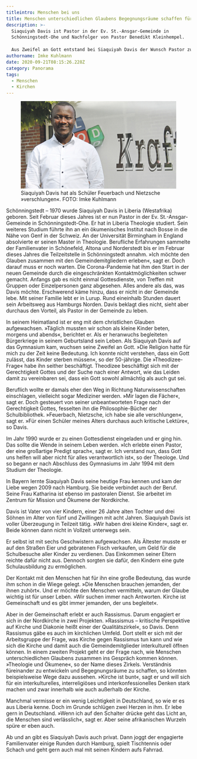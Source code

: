 ```yaml
---
titleintro: Menschen bei uns
title: Menschen unterschiedlichen Glaubens Begegnungsräume schaffen für Gespräche
description: >-
  Siaquiyah Davis ist Pastor in der Ev. St.-Ansgar-Gemeinde in
  Schönningstedt-Ohe und Nachfolger von Pastor Benedikt Kleinhempel.

  Aus Zweifel an Gott entstand bei Siaquiyah Davis der Wunsch Pastor zu werden.
authorname: Imke Kuhlmann
date: 2020-09-21T08:15:26.228Z
category: Panorama
tags:
  - Menschen
  - Kirchen
---
```

<figure>
  <img src="/static/media/2020-St-Ansgar-Davis-Siaquiyah.jpg">
  <figcaption>
Siaquiyah Davis hat als Schüler Feuerbach und Nietzsche »verschlungen«. FOTO: Imke Kuhlmann 
   
  </figcaption>
</figure>

Schönningstedt – 1970 wurde Siaquiyah Davis in Liberia (Westafrika) geboren. Seit Februar dieses Jahres ist er nun Pastor in der Ev. St.-Ansgar-Gemeinde in Schönningstedt-Ohe. Er hat in Liberia Theologie studiert. Sein weiteres Studium führte ihn an ein ökumenisches Institut nach Bosse in die Nähe von Genf in der Schweiz. An der Universität Birmingham in England absolvierte er seinen Master in Theologie. Berufliche Erfahrungen sammelte der Familienvater in Schönefeld, Altona und Norderstedt bis er im Februar dieses Jahres die Teilzeitstelle in Schönningstedt annahm. »Ich möchte den Glauben zusammen mit den Gemeindemitgliedern erleben«, sagt er. Doch darauf muss er noch warten. Die Corona-Pandemie hat ihm den Start in der neuen Gemeinde durch die eingeschränkten Kontaktmöglichkeiten schwer gemacht. Anfangs gab es nicht einmal Gottesdienste, von Treffen mit Gruppen oder Einzelpersonen ganz abgesehen. Alles andere als das, was Davis möchte. Erschwerend käme hinzu, dass er nicht in der Gemeinde lebe. Mit seiner Familie lebt er in Lurup. Rund eineinhalb Stunden dauert sein Arbeitsweg aus Hamburgs Norden. Davis beklagt dies nicht, sieht aber durchaus den Vorteil, als Pastor in der Gemeinde zu leben.

In seinem Heimatland ist er eng mit dem christlichen Glauben aufgewachsen. »Täglich mussten wir schon als kleine Kinder beten, morgens und abends«, berichtet er. Als er heranwuchs begleiteten Bürgerkriege in seinem Geburtsland sein Leben. Als Siaquiyah Davis auf das Gymnasium kam, wuchsen seine Zweifel an Gott. »Die Religion hatte für mich zu der Zeit keine Bedeutung. Ich konnte nicht verstehen, dass ein Gott zulässt, das Kinder sterben müssen«, so der 50-jährige. Die »Theodizee-Frage« habe ihn seither beschäftigt. Theodizee beschäftigt sich mit der Gerechtigkeit Gottes und der Suche nach einer Antwort, wie das Leiden damit zu vereinbaren sei, dass ein Gott sowohl allmächtig als auch gut sei. 

Beruflich wollte er damals eher den Weg in Richtung Naturwissenschaften einschlagen, vielleicht sogar Mediziner werden. »Mir lagen die Fächer«, sagt er. Doch gesteuert von seiner unbeantworteten Frage nach der Gerechtigkeit Gottes, fesselten ihn die Philosophie-Bücher der Schulbibliothek. »Feuerbach, Nietzsche, ich habe sie alle verschlungen«, sagt er. »Für einen Schüler meines Alters durchaus auch kritische Lektüre«, so Davis.

Im Jahr 1990 wurde er zu einen Gottesdienst eingeladen und er ging hin. Das sollte die Wende in seinem Leben werden. »Ich erlebte einen Pastor, der eine großartige Predigt sprach«, sagt er. Ich verstand nun, dass Gott uns helfen will aber nicht für alles verantwortlich ist«, so der Theologe. Und so begann er nach Abschluss des Gymnasiums im Jahr 1994 mit dem Studium der Theologie. 

In Bayern lernte Siaquiyah Davis seine heutige Frau kennen und kam der Liebe wegen 2009 nach Hamburg. Sie beide verbindet auch der Beruf. Seine Frau Katharina ist ebenso im pastoralen Dienst. Sie arbeitet im Zentrum für Mission und Ökumene der Nordkirche. 


Davis ist Vater von vier Kindern, einer 26 Jahre alten Tochter und drei Söhnen im Alter von fünf und Zwillingen mit acht Jahren. Siaquiyah Davis ist voller Überzeugung in Teilzeit tätig. »Wir haben drei kleine Kinder«, sagt er. Beide können dann nicht in Vollzeit unterwegs sein.


Er selbst ist mit sechs Geschwistern aufgewachsen. Als Ältester musste er auf den Straßen Eier und gebratenen Fisch verkaufen, um Geld für die Schulbesuche aller Kinder zu verdienen. Das Einkommen seiner Eltern reichte dafür nicht aus. Dennoch sorgten sie dafür, den Kindern eine gute Schulausbildung zu ermöglichen. 

Der Kontakt mit den Menschen hat für ihn eine große Bedeutung, das wurde ihm schon in die Wiege gelegt. »Die Menschen brauchen jemanden, der ihnen zuhört«. Und er möchte den Menschen vermitteln, warum der Glaube wichtig ist für unser Leben. »Wir suchen immer nach Antworten. Kirche ist Gemeinschaft und es gibt immer jemanden, der uns begleitet«.   


Aber in der Gemeinschaft erlebt er  auch Rassismus. Darum engagiert er sich in der Nordkirche in zwei Projekten. »Rassismus – kritische Perspektive auf Kirche und Diakonie heißt einer der Qualitätszirkel«, so Davis. Denn Rassismus gäbe es auch im kirchlichen Umfeld. Dort stellt er sich mit der Arbeitsgruppe der Frage, was Kirche gegen Rassismus tun kann und wie sich die Kirche und damit auch die Gemeindemitglieder interkulturell öffnen können. In einem zweiten Projekt geht er der Frage nach, wie Menschen unterschiedlichen Glaubens zusammen ins Gespräch kommen können. »Theologie und Ökumene«, so der Name dieses Zirkels. Verständnis füreinander zu entwickeln und Begegnungsräume zu schaffen, so könnten beispielsweise Wege dazu aussehen.  »Kirche ist bunt«, sagt er und will sich für ein interkulturelles, interreligiöses und interkonfessionelles Denken stark machen und zwar innerhalb wie auch außerhalb der Kirche. 


Manchmal vermisse er ein wenig Leichtigkeit in Deutschland, so wie er es aus Liberia kenne. Doch im Grunde schlügen zwei Herzen in ihm. Er lebe gern in Deutschland. »Wenn ich auf den Schalter drücke geht das Licht an, die Menschen sind verlässlich«, sagt er. Aber seine afrikanischen Wurzeln spüre er eben auch.

Ab und an gibt es Siaquiyah Davis auch privat. Dann joggt der engagierte Familienvater einige Runden durch Hamburg, spielt Tischtennis oder Schach und geht gern auch mal mit seinen Kindern aufs Fahrrad.